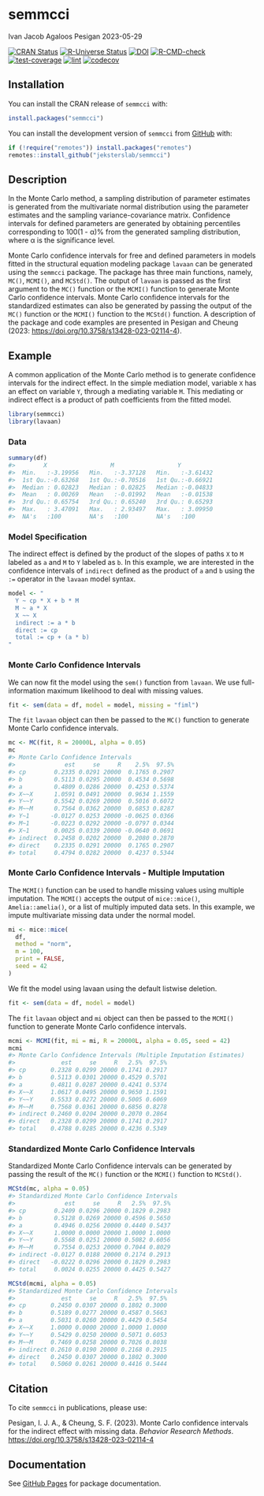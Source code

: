 semmcci
================
Ivan Jacob Agaloos Pesigan
2023-05-29

<!-- README.md is generated from README.Rmd. Please edit that file -->
<!-- badges: start -->

[![CRAN
Status](https://www.r-pkg.org/badges/version/semmcci)](https://cran.r-project.org/package=semmcci)
[![R-Universe
Status](https://jeksterslab.r-universe.dev/badges/semmcci)](https://jeksterslab.r-universe.dev)
[![DOI](https://zenodo.org/badge/DOI/10.3758/s13428-023-02114-4.svg)](https://doi.org/10.3758/s13428-023-02114-4)
[![R-CMD-check](https://github.com/jeksterslab/semmcci/workflows/R-CMD-check/badge.svg)](https://github.com/jeksterslab/semmcci/actions)
[![test-coverage](https://github.com/jeksterslab/semmcci/actions/workflows/test-coverage.yaml/badge.svg)](https://github.com/jeksterslab/semmcci/actions/workflows/test-coverage.yaml)
[![lint](https://github.com/jeksterslab/semmcci/actions/workflows/lint.yaml/badge.svg)](https://github.com/jeksterslab/semmcci/actions/workflows/lint.yaml)
[![codecov](https://codecov.io/gh/jeksterslab/semmcci/branch/main/graph/badge.svg?token=KVLUET3DJ6)](https://codecov.io/gh/jeksterslab/semmcci)
<!-- badges: end -->

## Installation

You can install the CRAN release of `semmcci` with:

``` r
install.packages("semmcci")
```

You can install the development version of `semmcci` from
[GitHub](https://github.com/jeksterslab/semmcci) with:

``` r
if (!require("remotes")) install.packages("remotes")
remotes::install_github("jeksterslab/semmcci")
```

## Description

In the Monte Carlo method, a sampling distribution of parameter
estimates is generated from the multivariate normal distribution using
the parameter estimates and the sampling variance-covariance matrix.
Confidence intervals for defined parameters are generated by obtaining
percentiles corresponding to 100(1 - α)% from the generated sampling
distribution, where α is the significance level.

Monte Carlo confidence intervals for free and defined parameters in
models fitted in the structural equation modeling package `lavaan` can
be generated using the `semmcci` package. The package has three main
functions, namely, `MC()`, `MCMI()`, and `MCStd()`. The output of
`lavaan` is passed as the first argument to the `MC()` function or the
`MCMI()` function to generate Monte Carlo confidence intervals. Monte
Carlo confidence intervals for the standardized estimates can also be
generated by passing the output of the `MC()` function or the `MCMI()`
function to the `MCStd()` function. A description of the package and
code examples are presented in Pesigan and Cheung (2023:
<https://doi.org/10.3758/s13428-023-02114-4>).

## Example

A common application of the Monte Carlo method is to generate confidence
intervals for the indirect effect. In the simple mediation model,
variable `X` has an effect on variable `Y`, through a mediating variable
`M`. This mediating or indirect effect is a product of path coefficients
from the fitted model.

``` r
library(semmcci)
library(lavaan)
```

### Data

``` r
summary(df)
#>        X                  M                  Y           
#>  Min.   :-3.19956   Min.   :-3.37128   Min.   :-3.61432  
#>  1st Qu.:-0.63268   1st Qu.:-0.70516   1st Qu.:-0.66921  
#>  Median : 0.02823   Median : 0.02825   Median :-0.04833  
#>  Mean   : 0.00269   Mean   :-0.01992   Mean   :-0.01538  
#>  3rd Qu.: 0.65754   3rd Qu.: 0.65240   3rd Qu.: 0.65293  
#>  Max.   : 3.47091   Max.   : 2.93497   Max.   : 3.09950  
#>  NA's   :100        NA's   :100        NA's   :100
```

### Model Specification

The indirect effect is defined by the product of the slopes of paths `X`
to `M` labeled as `a` and `M` to `Y` labeled as `b`. In this example, we
are interested in the confidence intervals of `indirect` defined as the
product of `a` and `b` using the `:=` operator in the `lavaan` model
syntax.

``` r
model <- "
  Y ~ cp * X + b * M
  M ~ a * X
  X ~~ X
  indirect := a * b
  direct := cp
  total := cp + (a * b)
"
```

### Monte Carlo Confidence Intervals

We can now fit the model using the `sem()` function from `lavaan`. We
use full-information maximum likelihood to deal with missing values.

``` r
fit <- sem(data = df, model = model, missing = "fiml")
```

The `fit` `lavaan` object can then be passed to the `MC()` function to
generate Monte Carlo confidence intervals.

``` r
mc <- MC(fit, R = 20000L, alpha = 0.05)
mc
#> Monte Carlo Confidence Intervals
#>              est     se     R    2.5%  97.5%
#> cp        0.2335 0.0291 20000  0.1765 0.2907
#> b         0.5113 0.0295 20000  0.4534 0.5698
#> a         0.4809 0.0286 20000  0.4253 0.5374
#> X~~X      1.0591 0.0491 20000  0.9634 1.1559
#> Y~~Y      0.5542 0.0269 20000  0.5016 0.6072
#> M~~M      0.7564 0.0362 20000  0.6853 0.8287
#> Y~1      -0.0127 0.0253 20000 -0.0625 0.0366
#> M~1      -0.0223 0.0292 20000 -0.0797 0.0344
#> X~1       0.0025 0.0339 20000 -0.0640 0.0691
#> indirect  0.2458 0.0202 20000  0.2080 0.2870
#> direct    0.2335 0.0291 20000  0.1765 0.2907
#> total     0.4794 0.0282 20000  0.4237 0.5344
```

### Monte Carlo Confidence Intervals - Multiple Imputation

The `MCMI()` function can be used to handle missing values using
multiple imputation. The `MCMI()` accepts the output of `mice::mice()`,
`Amelia::amelia()`, or a list of multiply imputed data sets. In this
example, we impute multivariate missing data under the normal model.

``` r
mi <- mice::mice(
  df,
  method = "norm",
  m = 100,
  print = FALSE,
  seed = 42
)
```

We fit the model using lavaan using the default listwise deletion.

``` r
fit <- sem(data = df, model = model)
```

The `fit` `lavaan` object and `mi` object can then be passed to the
`MCMI()` function to generate Monte Carlo confidence intervals.

``` r
mcmi <- MCMI(fit, mi = mi, R = 20000L, alpha = 0.05, seed = 42)
mcmi
#> Monte Carlo Confidence Intervals (Multiple Imputation Estimates)
#>             est     se     R   2.5%  97.5%
#> cp       0.2328 0.0299 20000 0.1741 0.2917
#> b        0.5113 0.0301 20000 0.4529 0.5701
#> a        0.4811 0.0287 20000 0.4241 0.5374
#> X~~X     1.0617 0.0495 20000 0.9650 1.1591
#> Y~~Y     0.5533 0.0272 20000 0.5005 0.6069
#> M~~M     0.7568 0.0361 20000 0.6856 0.8278
#> indirect 0.2460 0.0204 20000 0.2070 0.2864
#> direct   0.2328 0.0299 20000 0.1741 0.2917
#> total    0.4788 0.0285 20000 0.4236 0.5349
```

### Standardized Monte Carlo Confidence Intervals

Standardized Monte Carlo Confidence intervals can be generated by
passing the result of the `MC()` function or the `MCMI()` function to
`MCStd()`.

``` r
MCStd(mc, alpha = 0.05)
#> Standardized Monte Carlo Confidence Intervals
#>              est     se     R   2.5%  97.5%
#> cp        0.2409 0.0296 20000 0.1829 0.2983
#> b         0.5128 0.0269 20000 0.4596 0.5650
#> a         0.4946 0.0256 20000 0.4440 0.5437
#> X~~X      1.0000 0.0000 20000 1.0000 1.0000
#> Y~~Y      0.5568 0.0251 20000 0.5082 0.6056
#> M~~M      0.7554 0.0253 20000 0.7044 0.8029
#> indirect -0.0127 0.0188 20000 0.2174 0.2913
#> direct   -0.0222 0.0296 20000 0.1829 0.2983
#> total     0.0024 0.0255 20000 0.4425 0.5427
```

``` r
MCStd(mcmi, alpha = 0.05)
#> Standardized Monte Carlo Confidence Intervals
#>             est     se     R   2.5%  97.5%
#> cp       0.2450 0.0307 20000 0.1802 0.3000
#> b        0.5189 0.0277 20000 0.4587 0.5663
#> a        0.5031 0.0260 20000 0.4429 0.5454
#> X~~X     1.0000 0.0000 20000 1.0000 1.0000
#> Y~~Y     0.5429 0.0250 20000 0.5071 0.6053
#> M~~M     0.7469 0.0258 20000 0.7026 0.8038
#> indirect 0.2610 0.0190 20000 0.2168 0.2915
#> direct   0.2450 0.0307 20000 0.1802 0.3000
#> total    0.5060 0.0261 20000 0.4416 0.5444
```

## Citation

To cite `semmcci` in publications, please use:

Pesigan, I. J. A., & Cheung, S. F. (2023). Monte Carlo confidence
intervals for the indirect effect with missing data. *Behavior Research
Methods*. <https://doi.org/10.3758/s13428-023-02114-4>

## Documentation

See [GitHub Pages](https://jeksterslab.github.io/semmcci/index.html) for
package documentation.
